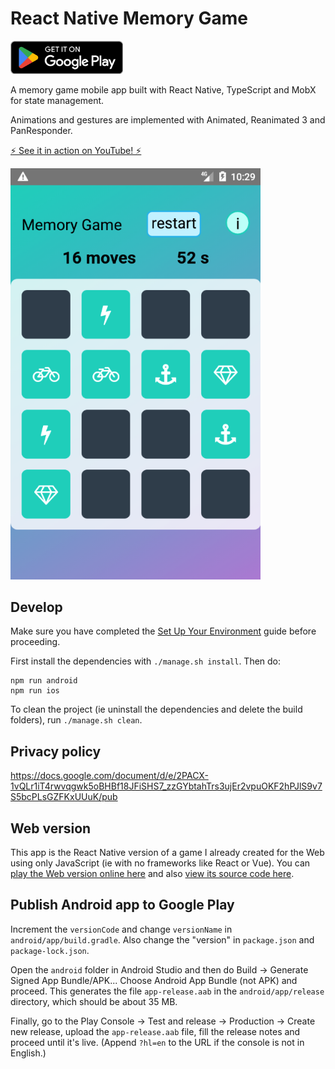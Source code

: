 # React Native Memory Game

<a href="https://play.google.com/store/apps/details?id=com.albertvila.memorygame"><img src="assets/GetItOnGooglePlay_Badge_Web_color_English.png" alt="Get it on Google Play" title="Download the app on Google Play" width="180px"></a>

A memory game mobile app built with React Native, TypeScript and MobX for state management.

Animations and gestures are implemented with Animated, Reanimated 3 and PanResponder.

<a href="https://www.youtube.com/watch?v=2ueXk3jBcOY">⚡️ See it in action on YouTube! ⚡️</a>

<a href="https://www.youtube.com/watch?v=2ueXk3jBcOY"><img src="assets/screenshot.webp" alt="Screenshot of the memory game" title="See it in action on YouTube!" width="400px"></a>

## Develop

Make sure you have completed the [Set Up Your Environment](https://reactnative.dev/docs/set-up-your-environment) guide before proceeding.

First install the dependencies with `./manage.sh install`. Then do:

```shell
npm run android
npm run ios
```

To clean the project (ie uninstall the dependencies and delete the build folders), run `./manage.sh clean`.

## Privacy policy

https://docs.google.com/document/d/e/2PACX-1vQLr1iT4rwvqgwk5oBHBf18JFiSHS7_zzGYbtahTrs3ujEr2vpuOKF2hPJlS9v7S5bcPLsGZFKxUUuK/pub

## Web version

This app is the React Native version of a game I already created for the Web using only JavaScript (ie with no frameworks like React or Vue). You can [play the Web version online here](https://albert-javascript-udacity-memory-game.netlify.app) and also [view its source code here](https://github.com/AlbertVilaCalvo/JavaScript-Udacity-Memory-Game).

## Publish Android app to Google Play

Increment the `versionCode` and change `versionName` in `android/app/build.gradle`.
Also change the "version" in `package.json` and `package-lock.json`.

Open the `android` folder in Android Studio and then do Build → Generate Signed App Bundle/APK...
Choose Android App Bundle (not APK) and proceed.
This generates the file `app-release.aab` in the `android/app/release` directory, which should be about 35 MB.

Finally, go to the Play Console → Test and release → Production → Create new release, upload the `app-release.aab` file, fill the release notes and proceed until it's live.
(Append `?hl=en` to the URL if the console is not in English.)
